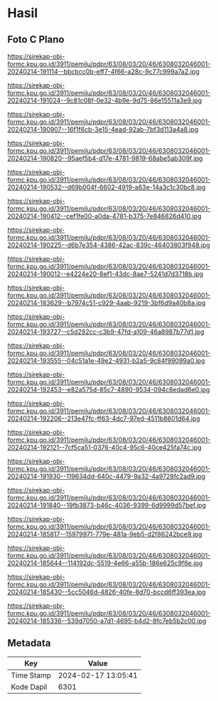 # Hasil

## Foto C Plano

https://sirekap-obj-formc.kpu.go.id/3911/pemilu/pdpr/63/08/03/20/46/6308032046001-20240214-191114--bbcbcc0b-eff7-4f66-a28c-9c77c999a7a2.jpg

https://sirekap-obj-formc.kpu.go.id/3911/pemilu/pdpr/63/08/03/20/46/6308032046001-20240214-191024--9c81c08f-0e32-4b9e-9d75-86e15511a3e9.jpg

https://sirekap-obj-formc.kpu.go.id/3911/pemilu/pdpr/63/08/03/20/46/6308032046001-20240214-190907--16f1f6cb-3e15-4ead-92ab-7bf3d113a4a8.jpg

https://sirekap-obj-formc.kpu.go.id/3911/pemilu/pdpr/63/08/03/20/46/6308032046001-20240214-190820--95aef5b4-d17e-4781-9819-68abe5ab309f.jpg

https://sirekap-obj-formc.kpu.go.id/3911/pemilu/pdpr/63/08/03/20/46/6308032046001-20240214-190532--d69b004f-6602-4919-a63e-14a3c1c30bc8.jpg

https://sirekap-obj-formc.kpu.go.id/3911/pemilu/pdpr/63/08/03/20/46/6308032046001-20240214-190412--cef1fe00-a0da-4781-b375-7e846826d410.jpg

https://sirekap-obj-formc.kpu.go.id/3911/pemilu/pdpr/63/08/03/20/46/6308032046001-20240214-190225--d6b7e354-4386-42ac-839c-46403803f948.jpg

https://sirekap-obj-formc.kpu.go.id/3911/pemilu/pdpr/63/08/03/20/46/6308032046001-20240214-190012--e4224e20-8ef1-43dc-8ae7-5241d7d3718b.jpg

https://sirekap-obj-formc.kpu.go.id/3911/pemilu/pdpr/63/08/03/20/46/6308032046001-20240214-183629--b7974c51-c929-4aab-9219-3bf6d9a40b8a.jpg

https://sirekap-obj-formc.kpu.go.id/3911/pemilu/pdpr/63/08/03/20/46/6308032046001-20240214-193727--c5d292cc-c3b9-47fd-a109-46a8987b77d1.jpg

https://sirekap-obj-formc.kpu.go.id/3911/pemilu/pdpr/63/08/03/20/46/6308032046001-20240214-193555--04c51a1e-49e2-4931-b2a5-9c84f99099a0.jpg

https://sirekap-obj-formc.kpu.go.id/3911/pemilu/pdpr/63/08/03/20/46/6308032046001-20240214-192453--e82a575d-85c7-4890-9534-094c8edad6e0.jpg

https://sirekap-obj-formc.kpu.go.id/3911/pemilu/pdpr/63/08/03/20/46/6308032046001-20240214-192206--213e47fc-ff63-4dc7-97ed-4511b8601d64.jpg

https://sirekap-obj-formc.kpu.go.id/3911/pemilu/pdpr/63/08/03/20/46/6308032046001-20240214-192121--7cf5ca51-0376-40c4-95c6-40ce425fa74c.jpg

https://sirekap-obj-formc.kpu.go.id/3911/pemilu/pdpr/63/08/03/20/46/6308032046001-20240214-191930--119634dd-640c-4479-9a32-4a9728fc2ad9.jpg

https://sirekap-obj-formc.kpu.go.id/3911/pemilu/pdpr/63/08/03/20/46/6308032046001-20240214-191840--19fb3873-b46c-4036-9399-6d9999d57bef.jpg

https://sirekap-obj-formc.kpu.go.id/3911/pemilu/pdpr/63/08/03/20/46/6308032046001-20240214-185817--15979971-779e-481a-9eb5-d2f86242bce9.jpg

https://sirekap-obj-formc.kpu.go.id/3911/pemilu/pdpr/63/08/03/20/46/6308032046001-20240214-185644--114192dc-5519-4e66-a55b-186e625c9f6e.jpg

https://sirekap-obj-formc.kpu.go.id/3911/pemilu/pdpr/63/08/03/20/46/6308032046001-20240214-185430--5cc5046d-4826-40fe-8d70-bccd6ff393ea.jpg

https://sirekap-obj-formc.kpu.go.id/3911/pemilu/pdpr/63/08/03/20/46/6308032046001-20240214-185336--539d7050-a7d1-4695-b4d2-8fc7eb5b2c00.jpg


## Metadata

| Key        | Value               |
| ---------- | ------------------- |
| Time Stamp | 2024-02-17 13:05:41 |
| Kode Dapil | 6301                |



